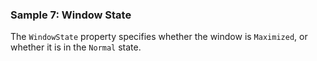 ### Sample 7: Window State

The `WindowState` property specifies whether the window is `Maximized`, or whether it is in the `Normal` state.